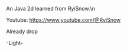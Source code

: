 An Java 2d learned from RyiSnow.\n

Youtube: https://www.youtube.com/@RyiSnow

Already drop

-Light-
